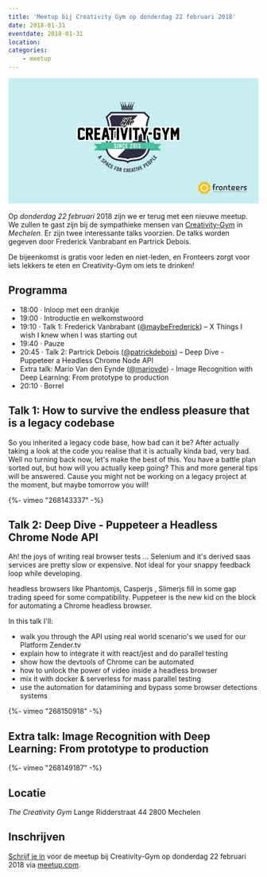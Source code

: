 ```yaml
---
title: 'Meetup bij Creativity Gym op donderdag 22 februari 2018'
date: 2018-01-31
eventdate: 2018-01-31
location:
categories:
    - meetup
---
```


![Creativity-Gym](/_img/bijeenkomsten/creativity.jpg)

Op _donderdag 22 februari_ 2018 zijn we er terug met een nieuwe meetup. We zullen te gast zijn bij de sympathieke mensen van [Creativity-Gym](http://www.thecreativitygym.be/) in _Mechelen_. Er zijn twee interessante talks voorzien. De talks worden gegeven door Frederick Vanbrabant en Partrick Debois.

De bijeenkomst is gratis voor leden en niet-leden, en Fronteers zorgt voor iets lekkers te eten en Creativity-Gym om iets te drinken!

## Programma

-   18:00 · Inloop met een drankje
-   19:00 · Introductie en welkomstwoord
-   19:10 · Talk 1: Frederick Vanbrabant ([@maybeFrederick](https://twitter.com/maybeFrederick)) – X Things I wish I knew when I was starting out
-   19:40 · Pauze
-   20:45 · Talk 2: Partrick Debois ([@patrickdebois](https://twitter.com/patrickdebois)) – Deep Dive - Puppeteer a Headless Chrome Node API
-   Extra talk: Mario Van den Eynde ([@mariovde](https://twitter.com/mariovde)) - Image Recognition with Deep Learning: From prototype to production
-   20:10 · Borrel

## Talk 1: How to survive the endless pleasure that is a legacy codebase

So you inherited a legacy code base, how bad can it be? After actually taking a look at the code you realise that it is actually kinda bad, very bad. Well no turning back now, let's make the best of this. You have a battle plan sorted out, but how will you actually keep going? This and more general tips will be answered. Cause you might not be working on a legacy project at the moment, but maybe tomorrow you will!

<div>
    {%- vimeo "268143337" -%}
</div>

## Talk 2: Deep Dive - Puppeteer a Headless Chrome Node API

Ah! the joys of writing real browser tests ... Selenium and it's derived saas services are pretty slow or expensive. Not ideal for your snappy feedback loop while developing.

headless browsers like Phantomjs, Casperjs , Slimerjs fill in some gap trading speed for some compatibility. Puppeteer is the new kid on the block for automating a Chrome headless browser.

In this talk I'll:

-   walk you through the API using real world scenario's we used for our Platform Zender.tv
-   explain how to integrate it with react/jest and do parallel testing
-   show how the devtools of Chrome can be automated
-   how to unlock the power of video inside a headless browser
-   mix it with docker & serverless for mass parallel testing
-   use the automation for datamining and bypass some browser detections systems

<div>
    {%- vimeo "268150918" -%}
</div>

## Extra talk: Image Recognition with Deep Learning: From prototype to production

<div>
    {%- vimeo "268149187" -%}
</div>

## Locatie

_The Creativity Gym_
Lange Ridderstraat 44
2800 Mechelen

## Inschrijven

[Schrijf je in](https://www.meetup.com/Fronteers-BE/events/247317475/) voor de meetup bij Creativity-Gym op donderdag 22 februari 2018 via [meetup.com](https://www.meetup.com/Fronteers-BE/events/247317475/).
